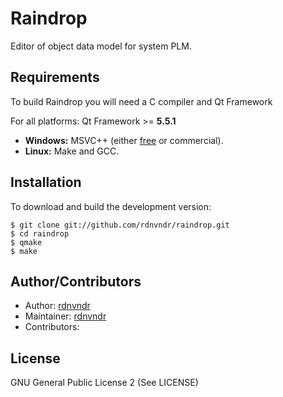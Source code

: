 Raindrop
==============================================================================
Editor of object data model for system PLM.

Requirements
------------------------------------------------------------------------------
To build Raindrop you will need a C compiler and Qt Framework 

For all platforms: Qt Framework >= **5.5.1**

+ **Windows:** MSVC++ (either [free](http://www.microsoft.com/visualstudio/en-us/products/2010-editions/visual-cpp-express) or commercial).
+ **Linux:** Make  and GCC. 

Installation
------------------------------------------------------------------------------
To download and build the development version:

```
$ git clone git://github.com/rdnvndr/raindrop.git
$ cd raindrop
$ qmake
$ make
```

Author/Contributors
------------------------------------------------------------------------------
* Author: [rdnvndr](https://github.com/rdnvndr)
* Maintainer: [rdnvndr](https://github.com/rdnvndr) 
* Contributors:

License
------------------------------------------------------------------------------
GNU General Public License 2 (See LICENSE)
